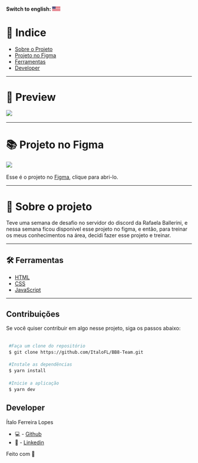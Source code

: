 #### Switch to english: <kbd>[<img title="English" alt="English" src="./img/eua.jpg" width="22">](translation/english/README.en.md)</kbd>


# 🔎 Indice 

- [Sobre o Projeto](#-sobre-o-projeto)
- [Projeto no Figma](#-projeto-no-figma)
- [Ferramentas](#-ferramentas)
- [Developer](#-developer)

---

# 🎉 Preview

<img src='https://cdn.discordapp.com/attachments/743206177030275115/927980727218360330/unknown.png'>

----

# 📚 Projeto no Figma

<img src='https://cdn.discordapp.com/attachments/743206177030275115/927981158485094420/unknown.png'>

Esse é o projeto no [Figma](https://www.figma.com/file/kvDmstEmjZZLFzxh6IG0Lh/BB8-Team---UI-(Copy)-(Copy)?node-id=0%3A1), clique para abri-lo.

----

# 📜 Sobre o projeto

Teve uma semana de desafio no servidor do discord da Rafaela Ballerini, e nessa semana ficou disponivel esse projeto no figma, e então, para treinar os meus conhecimentos na área, decidi fazer esse projeto e treinar.

---

## 🛠 Ferramentas

- [HTML]()
- [CSS]()
- [JavaScript]()


---

## Contribuições 

Se você quiser contribuir em algo nesse projeto, siga os passos abaixo: 

```bash

 #Faça um clone do repositório
 $ git clone https://github.com/ItaloFL/BB8-Team.git

 #Instale as dependências
 $ yarn install

 #Inicie a aplicação
 $ yarn dev

```

## Developer

Ítalo Ferreira Lopes

 - 💻 - [Github](https://github.com/ItaloFL)
 - 📒 - [Linkedin](https://www.linkedin.com/in/italo-ferreira-dev/)

Feito com 💜
